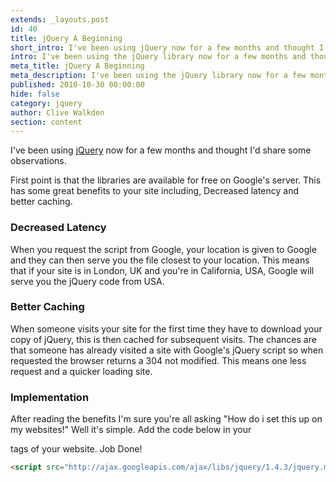 ```yaml
---
extends: _layouts.post
id: 40
title: jQuery A Beginning
short_intro: I've been using jQuery now for a few months and thought I'd share some observations.
intro: I've been using the jQuery library now for a few months and thought I'd share some observations.
meta_title: jQuery A Beginning
meta_description: I've been using the jQuery library now for a few months and thought I'd share some observations.
published: 2010-10-30 00:00:00
hide: false
category: jquery
author: Clive Walkden
section: content
---
```


I've been using <a href="http://www.jquery.com" rel="nofollow" target="_blank" title="jQuery - Write less, do more">jQuery</a> now for a few months and thought I&#39;d share some observations.

First point is that the libraries are available for free on Google&#39;s server. This has some great benefits to your site including, Decreased latency and better caching.

### Decreased Latency

When you request the script from Google, your location is given to Google and they can then serve you the file closest to your location. This means that if your site is in London, UK and you&#39;re in California, USA, Google will serve you the jQuery code from USA.

### Better Caching

When someone visits your site for the first time they have to download your copy of jQuery, this is then cached for subsequent visits. The chances are that someone has already visited a site with Google&#39;s jQuery script so when requested the browser returns a 304 not modified. This means one less request and a quicker loading site.

### Implementation

After reading the benefits I&#39;m sure you&#39;re all asking &quot;How do i set this up on my websites!&quot; Well it&#39;s simple. Add the code below in your

tags of your website. Job Done!

```html
<script src="http://ajax.googleapis.com/ajax/libs/jquery/1.4.3/jquery.min.js" type="text/javascript"></script>
```
